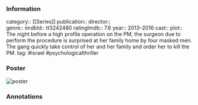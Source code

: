 ### Information

category:: [[Series]]
publication:: 
director::  
genre:: 
imdbId:: tt3242480
ratingImdb:: 7.6
year:: 2013–2016
cast:: 
plot:: The night before a high profile operation on the PM, the surgeon due to perform the procedure is surprised at her family home by four masked men. The gang quickly take control of her and her family and order her to kill the PM.
tag: #israel #psychologicalthriller 

### Poster 

![poster](https://m.media-amazon.com/images/M/MV5BMWUzODMwMTUtODdmMi00YmM5LWI4YmQtMmNmNjg3NzY0MGZmXkEyXkFqcGdeQXVyMjExMjk0ODk@._V1_SX300.jpg)

### Annotations
